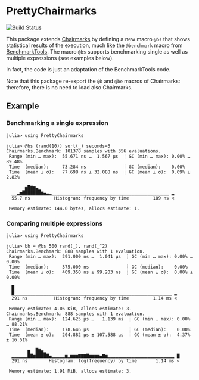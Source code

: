# PrettyChairmarks

[![Build Status](https://github.com/astrozot/PrettyChairmarks.jl/actions/workflows/CI.yml/badge.svg?branch=main)](https://github.com/astrozot/PrettyChairmarks.jl/actions/workflows/CI.yml?query=branch%3Amain)

This package extends
[Chairmarks](https://github.com/LilithHafner/Chairmarks.jl) by defining a new
macro `@bs` that shows statistical results of the execution, much like the
`@benchmark` macro from
[BenchmarkTools](https://github.com/JuliaCI/BenchmarkTools.jl).
The macro `@bs` supports benchmarking single as well as multiple expressions (see examples below).

In fact, the code is just an adaptation of the BenchmarkTools code.

Note that this package re-export the `@b` and `@be` macros of Chairmarks:
therefore, there is no need to load also Chairmarks.

## Example

### Benchmarking a single expression

```julia-repl
julia> using PrettyChairmarks

julia> @bs (rand(10)) sort(_) seconds=3
Chairmarks.Benchmark: 101378 samples with 356 evaluations.
 Range (min … max):  55.671 ns …  1.567 μs  ┊ GC (min … max): 0.00% … 89.48%
 Time  (median):     73.284 ns              ┊ GC (median):    0.00%
 Time  (mean ± σ):   77.698 ns ± 32.088 ns  ┊ GC (mean ± σ):  0.09% ±  2.82%

       ▅█▇▆▄▁
  ▁▁▂▅███████▆▄▃▂▁▁▁▁▁▁▁▁▁▁▁▁▁▁▁▁▁▁▁▁▁▁▁▁▁▁▁▁▁▁▁▁▁▁▁▁▁▁▁▁▁▁▁▁ ▂
  55.7 ns         Histogram: frequency by time         189 ns <

 Memory estimate: 144.0 bytes, allocs estimate: 1.
 ```

### Comparing multiple expressions

```julia-repl
julia> using PrettyChairmarks

julia> bb = @bs 500 rand(_), rand(_^2)
Chairmarks.Benchmark: 888 samples with 1 evaluation.
 Range (min … max):  291.000 ns …  1.041 μs  ┊ GC (min … max): 0.00% … 0.00%
 Time  (median):     375.000 ns              ┊ GC (median):    0.00%
 Time  (mean ± σ):   409.350 ns ± 99.203 ns  ┊ GC (mean ± σ):  0.00% ± 0.00%

  █                                                             
  █▁▁▁▁▁▁▁▁▁▁▁▁▁▁▁▁▁▁▁▁▁▁▁▁▁▁▁▁▁▁▁▁▁▁▁▁▁▁▁▁▁▁▁▁▁▁▁▁▁▁▁▁▁▁▁▁▁▁▁ ▂
  291 ns          Histogram: frequency by time         1.14 ms <

 Memory estimate: 4.06 KiB, allocs estimate: 3.
Chairmarks.Benchmark: 888 samples with 1 evaluation.
 Range (min … max):  124.625 μs …   1.139 ms  ┊ GC (min … max): 0.00% … 88.21%
 Time  (median):     178.646 μs               ┊ GC (median):    0.00%
 Time  (mean ± σ):   204.882 μs ± 107.588 μs  ┊ GC (mean ± σ):  4.37% ± 16.51%

        ▅  █▆▄▁                                                  
  ▁▁▁▁▁▁█▇▅████▇▄▁▁▁▁▁▅▁▅▅▅▆▆▆▇▅▅▅▅▄▆▅▁▁▁▁▁▁▁▁▁▁▁▁▁▁▁▁▁▁▁▁▁▁▁▁▁ ▇
  291 ns        Histogram: log(frequency) by time       1.14 ms <

 Memory estimate: 1.91 MiB, allocs estimate: 3.
 ```